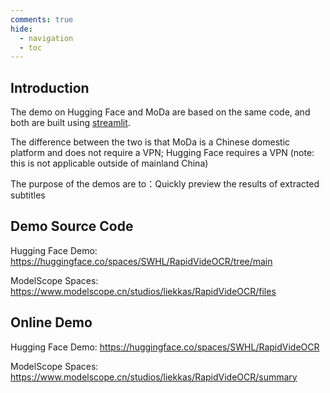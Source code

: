 ```yaml
---
comments: true
hide:
  - navigation
  - toc
---
```



## Introduction

The demo on Hugging Face and MoDa are based on the same code, and both are built using [streamlit](https://streamlit.io/).

The difference between the two is that MoDa is a Chinese domestic platform and does not require a VPN; Hugging Face requires a VPN (note: this is not applicable outside of mainland China)

The purpose of the demos are to：Quickly preview the results of extracted subtitles

## Demo Source Code

Hugging Face Demo: <https://huggingface.co/spaces/SWHL/RapidVideOCR/tree/main>

ModelScope Spaces: <https://www.modelscope.cn/studios/liekkas/RapidVideOCR/files>

## Online Demo

Hugging Face Demo: <https://huggingface.co/spaces/SWHL/RapidVideOCR>

ModelScope Spaces: <https://www.modelscope.cn/studios/liekkas/RapidVideOCR/summary>
